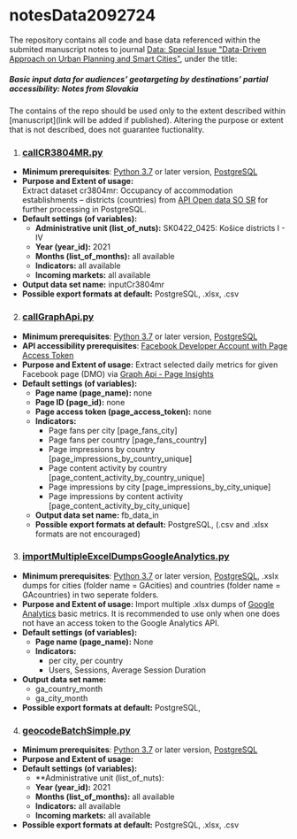 # notesData2092724  

The repository contains all code and base data referenced within the submited manuscript notes to journal [Data: Special Issue "Data-Driven Approach on Urban Planning and Smart Cities"](https://www.mdpi.com/journal/data/special_issues/78AR6O8M60), under the title:  
##### Basic input data for audiences’ geotargeting by destinations’ partial accessibility: Notes from Slovakia 

The contains of the repo should be used only to the extent described within [manuscript](link will be added if published). Altering the purpose or extent that is not described, does not guarantee fuctionality.

1. ### [callCR3804MR.py](https://github.com/csabasidor/notesData2092724/blob/main/callCR3804MR.py)  
- **Minimum prerequisites**: [Python 3.7](https://www.python.org/downloads/release/python-370/) or later version, [PostgreSQL](https://www.postgresql.org/download/)
- **Purpose and Extent of usage:**   
Extract dataset cr3804mr: Occupancy of accommodation establishments – districts (countries) from [API Open data SO SR](https://slovak.statistics.sk/wps/portal/ext/Databases/Open_data/) for further processing in PostgreSQL.
- **Default settings (of variables):**   
    - **Administrative unit (list_of_nuts):** SK0422_0425: Košice districts I - IV  
    - **Year (year_id):** 2021 
    - **Months (list_of_months):** all available  
    - **Indicators:**  all available
    - **Incoming markets:** all available  
- **Output data set name:** inputCr3804mr  
- **Possible export formats at default:** PostgreSQL, .xlsx, .csv 

2. ### [callGraphApi.py](https://github.com/csabasidor/manuscriptData/blob/main/callGraphApi.py)  
- **Minimum prerequisites**: [Python 3.7](https://www.python.org/downloads/release/python-370/) or later version, [PostgreSQL](https://www.postgresql.org/download/)
- **API accessibility prerequisites**: [Facebook Developer Account with Page Access Token](https://developers.facebook.com/docs/facebook-login/guides/access-tokens/)  
- **Purpose and Extent of usage:** Extract selected daily metrics for given Facebook page (DMO) via [Graph Api - Page Insights](https://developers.facebook.com/docs/graph-api/reference/insights/#page-impressions)
- **Default settings (of variables):**   
    - **Page name (page_name):** none
    - **Page ID (page_id):** none 
    - **Page access token (page_access_token):** none
    - **Indicators:**
        - Page fans per city [page_fans_city]       
        - Page fans per country [page_fans_country]  
        - Page impressions by country [page_impressions_by_country_unique]  
        - Page content activity by country [page_content_activity_by_country_unique]  
        - Page impressions by city [page_impressions_by_city_unique]  
        - Page impressions by content activity [page_content_activity_by_city_unique]     
    - **Output data set name:** fb_data_in  
    - **Possible export formats at default:** PostgreSQL, (.csv and .xlsx formats are not encouraged) 

3. ### [importMultipleExcelDumpsGoogleAnalytics.py](https://github.com/csabasidor/notesData2092724/blob/main/importMultipleExcelDumpsGoogleAnalytics.py)  
- **Minimum prerequisites**: [Python 3.7](https://www.python.org/downloads/release/python-370/) or later version, [PostgreSQL](https://www.postgresql.org/download/), .xslx dumps for cities (folder name = GAcities) and countries (folder name = GAcountries) in two seperate folders.
- **Purpose and Extent of usage:** Import multiple .xlsx dumps of [Google Analytics](https://analytics.google.com/) basic metrics. It is recommended to use only when one does not have an access token to the Google Analytics API.
- **Default settings (of variables):**   
    - **Page name (page_name):** None  
    - **Indicators:**  
        - per city, per country
        - Users, Sessions, Average Session Duration  
- **Output data set name:**
    - ga_country_month
    - ga_city_month
- **Possible export formats at default:** PostgreSQL, 

4. ### [geocodeBatchSimple.py](https://github.com/csabasidor/notesData2092724/blob/main/geocodeBatchSimple.py)  
- **Minimum prerequisites**: [Python 3.7](https://www.python.org/downloads/release/python-370/) or later version, [PostgreSQL](https://www.postgresql.org/download/)
- **Purpose and Extent of usage:**   
- **Default settings (of variables):**   
    - **Administrative unit (list_of_nuts):
    - **Year (year_id):** 2021 
    - **Months (list_of_months):** all available  
    - **Indicators:**  all available
    - **Incoming markets:** all available  
- **Possible export formats at default:** PostgreSQL, .xlsx, .csv 

